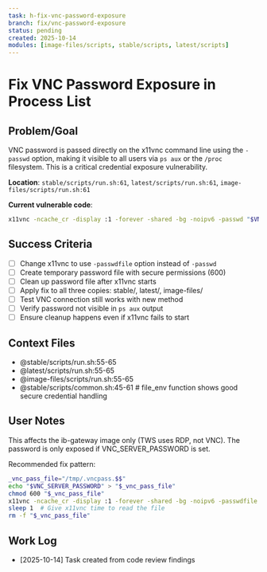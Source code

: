 ```yaml
---
task: h-fix-vnc-password-exposure
branch: fix/vnc-password-exposure
status: pending
created: 2025-10-14
modules: [image-files/scripts, stable/scripts, latest/scripts]
---
```


# Fix VNC Password Exposure in Process List

## Problem/Goal
VNC password is passed directly on the x11vnc command line using the `-passwd` option, making it visible to all users via `ps aux` or the `/proc` filesystem. This is a critical credential exposure vulnerability.

**Location**: `stable/scripts/run.sh:61`, `latest/scripts/run.sh:61`, `image-files/scripts/run.sh:61`

**Current vulnerable code**:
```bash
x11vnc -ncache_cr -display :1 -forever -shared -bg -noipv6 -passwd "$VNC_SERVER_PASSWORD" &
```

## Success Criteria
- [ ] Change x11vnc to use `-passwdfile` option instead of `-passwd`
- [ ] Create temporary password file with secure permissions (600)
- [ ] Clean up password file after x11vnc starts
- [ ] Apply fix to all three copies: stable/, latest/, image-files/
- [ ] Test VNC connection still works with new method
- [ ] Verify password not visible in `ps aux` output
- [ ] Ensure cleanup happens even if x11vnc fails to start

## Context Files
- @stable/scripts/run.sh:55-65
- @latest/scripts/run.sh:55-65
- @image-files/scripts/run.sh:55-65
- @stable/scripts/common.sh:45-61  # file_env function shows good secure credential handling

## User Notes
This affects the ib-gateway image only (TWS uses RDP, not VNC). The password is only exposed if VNC_SERVER_PASSWORD is set.

Recommended fix pattern:
```bash
_vnc_pass_file="/tmp/.vncpass.$$"
echo "$VNC_SERVER_PASSWORD" > "$_vnc_pass_file"
chmod 600 "$_vnc_pass_file"
x11vnc -ncache_cr -display :1 -forever -shared -bg -noipv6 -passwdfile "$_vnc_pass_file" &
sleep 1  # Give x11vnc time to read the file
rm -f "$_vnc_pass_file"
```

## Work Log
- [2025-10-14] Task created from code review findings
